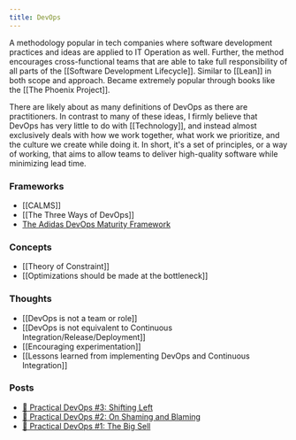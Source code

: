 ```yaml
---
title: DevOps
---
```




A methodology popular in tech companies where software development practices and ideas are applied to IT Operation as well. Further, the method encourages cross-functional teams that are able to take full responsibility of all parts of the [[Software Development Lifecycle]]. Similar to [[Lean]] in both scope and approach. Became extremely popular through books like the [[The Phoenix Project]].

There are likely about as many definitions of DevOps as there are practitioners. In contrast to many of these ideas, I firmly believe that DevOps has very little to do with [[Technology]], and instead almost exclusively deals with how we work together, what work we prioritize, and the culture we create while doing it. In short, it's a set of principles, or a way of working, that aims to allow teams to deliver high-quality software while minimizing lead time.

### Frameworks
- [[CALMS]]
- [[The Three Ways of DevOps]]
- [The Adidas DevOps Maturity Framework](https://github.com/adidas/adidas-devops-maturity-framework)

### Concepts
- [[Theory of Constraint]]
- [[Optimizations should be made at the bottleneck]]

### Thoughts
- [[DevOps is not a team or role]]
- [[DevOps is not equivalent to Continuous Integration/Release/Deployment]]
- [[Encouraging experimentation]]
- [[Lessons learned from implementing DevOps and Continuous Integration]]
### Posts
- [📖 Practical DevOps #3: Shifting Left](/post/practical-devops-shifting-left)
- [📖 Practical DevOps #2: On Shaming and Blaming](/post/practical-devops-on-shaming-and-blaming)
- [📖 Practical DevOps #1: The Big Sell](/post/practical-devops-the-big-sell)

